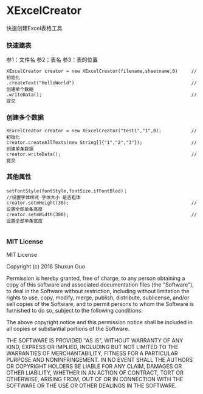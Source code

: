# XExcelCreator

快速创建Excel表格工具

### 快速建表

参1：文件名 参2；表名 参3：表的位置

	XExcelCreator creator = new XExcelCreator(filename,sheetname,0)		//初始化  
	.createText("HelloWorld")											//创建单个数据
	.writeData();														//提交


### 创建多个数据

```
XExcelCreator creator = new XExcelCreator("test1","1",0);			//初始化
creator.createAllTexts(new String[]{"1","2","3"});					//创建单条数据
creator.writeData();												//提交

```

### 其他属性

```
setFontStyle(fontStyle,fontSize,ifFontBlod)；
//设置字体样式 字体大小 是否粗体
creator.setmHeight(30);												//设置全部单条高度
creator.setmWidth(300);												//设置全部单条宽度
    
```

### MIT License

MIT License

Copyright (c) 2018 Shuxun Guo

Permission is hereby granted, free of charge, to any person obtaining a copy
of this software and associated documentation files (the "Software"), to deal
in the Software without restriction, including without limitation the rights
to use, copy, modify, merge, publish, distribute, sublicense, and/or sell
copies of the Software, and to permit persons to whom the Software is
furnished to do so, subject to the following conditions:

The above copyright notice and this permission notice shall be included in all
copies or substantial portions of the Software.

THE SOFTWARE IS PROVIDED "AS IS", WITHOUT WARRANTY OF ANY KIND, EXPRESS OR
IMPLIED, INCLUDING BUT NOT LIMITED TO THE WARRANTIES OF MERCHANTABILITY,
FITNESS FOR A PARTICULAR PURPOSE AND NONINFRINGEMENT. IN NO EVENT SHALL THE
AUTHORS OR COPYRIGHT HOLDERS BE LIABLE FOR ANY CLAIM, DAMAGES OR OTHER
LIABILITY, WHETHER IN AN ACTION OF CONTRACT, TORT OR OTHERWISE, ARISING FROM,
OUT OF OR IN CONNECTION WITH THE SOFTWARE OR THE USE OR OTHER DEALINGS IN THE
SOFTWARE.